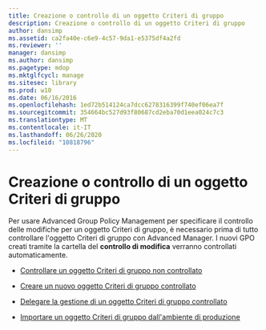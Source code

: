 ```yaml
---
title: Creazione o controllo di un oggetto Criteri di gruppo
description: Creazione o controllo di un oggetto Criteri di gruppo
author: dansimp
ms.assetid: ca2fa40e-c6e9-4c57-9da1-e5375df4a2fd
ms.reviewer: ''
manager: dansimp
ms.author: dansimp
ms.pagetype: mdop
ms.mktglfcycl: manage
ms.sitesec: library
ms.prod: w10
ms.date: 06/16/2016
ms.openlocfilehash: 1ed72b514124ca7dcc6278316399f740ef06ea7f
ms.sourcegitcommit: 354664bc527d93f80687cd2eba70d1eea024c7c3
ms.translationtype: MT
ms.contentlocale: it-IT
ms.lasthandoff: 06/26/2020
ms.locfileid: "10818796"
---
```

# Creazione o controllo di un oggetto Criteri di gruppo


Per usare Advanced Group Policy Management per specificare il controllo delle modifiche per un oggetto Criteri di gruppo, è necessario prima di tutto controllare l'oggetto Criteri di gruppo con Advanced Manager. I nuovi GPO creati tramite la cartella del **controllo di modifica** verranno controllati automaticamente.

-   [Controllare un oggetto Criteri di gruppo non controllato](control-an-uncontrolled-gpo-agpm40.md)

-   [Creare un nuovo oggetto Criteri di gruppo controllato](create-a-new-controlled-gpo-agpm40.md)

-   [Delegare la gestione di un oggetto Criteri di gruppo controllato](delegate-management-of-a-controlled-gpo-agpm40.md)

-   [Importare un oggetto Criteri di gruppo dall'ambiente di produzione](import-a-gpo-from-production-agpm40-app.md)

 

 






